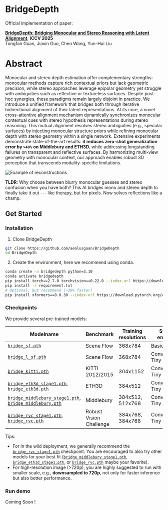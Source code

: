 # BridgeDepth

Official implementation of paper:

[**BridgeDepth: Bridging Monocular and Stereo Reasoning with Latent Alignment**](https://www.arxiv.org/abs/2508.04611), **ICCV 2025**<br/>
Tongfan Guan, Jiaxin Guo, Chen Wang, Yun-Hui Liu<br/>

# Abstract
Monocular and stereo depth estimation offer complementary strengths: monocular methods capture rich contextual priors but lack geometric precision, while stereo approaches leverage epipolar geometry yet struggle with ambiguities such as reflective or textureless surfaces. Despite post-hoc synergies, these paradigms remain largely disjoint in practice. We introduce a unified framework that bridges both through iterative bidirectional alignment of their latent representations. At its core, a novel cross-attentive alignment mechanism dynamically synchronizes monocular contextual cues with stereo hypothesis representations during stereo reasoning. This mutual alignment resolves stereo ambiguities (e.g., specular surfaces) by injecting monocular structure priors while refining monocular depth with stereo geometry within a single network. Extensive experiments demonstrate state-of-the-art results: **it reduces zero-shot generalization error by `>40%` on Middlebury and ETH3D**, while addressing longstanding failures on transparent and reflective surfaces. By harmonizing multi-view geometry with monocular context, our approach enables robust 3D perception that transcends modality-specific limitations.

![Example of reconstructions](assets/overview.png)

**TLDR**: Why choose between blurry monocular guesses and stereo confusion when you have both? This AI bridges mono and stereo depth to finally take it out --- like therapy, but for pixels. Now solves reflections like a champ.

## Get Started

### Installation

1. Clone BridgeDepth
```bash
git clone https://github.com/aeolusguan/BridgeDepth
cd BridgeDepth
```

2. Create the environment, here we recommend using conda.
```bash
conda create -n bridgedepth python=3.10
conda activate bridgedepth
pip install torch==2.7.0 torchvision==0.22.0 --index-url https://download.pytorch.org/whl/cu126  # use the correct version of cuda for your system
pip install -r requirement.txt
# Optional, but recommend (~30% faster)
pip install xformers==0.0.30 --index-url https://download.pytorch.org/whl/cu126  # use the correct version of cuda for your system
```

### Checkpoints

We provide several pre-trained models:


| Modelname | Benchmark | Training resolutions | Stereo encoder | Training Config |
|-----------|-----------|----------------------|----------------|---------------|
| [`bridge_sf.pth`](https://drive.google.com/file/d/17SdccWLVvCBJQAWcsmFfrwjn6HAV4Z6F/view?usp=sharing) | Scene Flow | 368x784 | BasicEncoder | [`default.py`](bridgedepth/config/default.py) |
| [`bridge_l_sf.pth`](https://drive.google.com/file/d/1TLiDY6PPq-WSK1fXYUHQofkM_UyhsyzO/view?usp=sharing) | Scene Flow | 368x784 | ConvNext-Tiny | [`l_train.yaml`](configs/L_train.yaml) |
| [`bridge_kitti.pth`](https://drive.google.com/file/d/1DaKQc-6jOwKr_vgSeXytCJnaWyrAidn7/view?usp=sharing) | KITTI 2012/2015 | 304x1152 |ConvNext-Tiny | [`kitti_mix_train.yaml`](configs/kitti_mix_train.yaml) |
|[`bridge_eth3d_stage1.pth`](https://drive.google.com/file/d/1MImpyN27Q19zRizy7QlcgXV_ji5CKu2n/view?usp=sharing),  [`bridge_eth3d.pth`](https://drive.google.com/file/d/1wr3hBRvD_iEp1U83vP_yxEqdWUMSP1Om/view?usp=sharing)  | ETH3D | 384x512 | ConvNext-Tiny | [`eth3d_stage1.yaml`](configs/eth3d_stage1.yaml), [`eth3d_stage2.yaml`](configs/eth3d_stage2.yaml) |
| [`bridge_middlebury_stage1.pth`](https://drive.google.com/file/d/1Ay2G-RG6b48iO3X5os4I7Kv2Mr8pqgkn/view?usp=sharing), [`bridge_middlebury.pth`](https://drive.google.com/file/d/1NExaTOSR7nKy47FOyGrMS7-iw_33K0_z/view?usp=sharing) | Middlebury | 384x512, 512x768 | ConvNext-Tiny | [`middlebury_stage1.yaml`](configs/middlebury_stage1.yaml), [`middlebury_stage2.yaml`](configs/middlebury_stage2.yaml) |
| [`bridge_rvc_stage1.pth`](https://drive.google.com/file/d/1aSeVqq0YzpPwo4A2lRdTf2ly3mC1trYz/view?usp=sharing), [`bridge_rvc.pth`](https://drive.google.com/file/d/1bg6aw9nSyDikragSRaERmbYhgHUPszEN/view?usp=sharing) | Robust Vision Challenge | 384x768, 384x768 | ConvNext-Tiny | [`rvc_stage1.yaml`](configs/rvc_stage1.yaml), [`rvc_stage2.yaml`](configs/rvc_stage2.yaml) |

Tips:
- For in the wild deployment, we generally recommend the [`bridge_rvc_stage1.pth`](https://drive.google.com/file/d/1aSeVqq0YzpPwo4A2lRdTf2ly3mC1trYz/view?usp=sharing) checkpoint. You are encouraged to also try other models for your best fit ([`bridge_middlebury_stage1.pth`](https://drive.google.com/file/d/1Ay2G-RG6b48iO3X5os4I7Kv2Mr8pqgkn/view?usp=sharing), [`bridge_eth3d_stage1.pth`](https://drive.google.com/file/d/1MImpyN27Q19zRizy7QlcgXV_ji5CKu2n/view?usp=sharing), or [`bridge_rvc.pth`](https://drive.google.com/file/d/1bg6aw9nSyDikragSRaERmbYhgHUPszEN/view?usp=sharing) maybe your favorite).
- For high-resolution image (>720p), you are highly suggested to run with smaller scale, e.g., **downsampled to 720p**, not only for faster inference but also better performance.

### Run demo
Coming Soon !